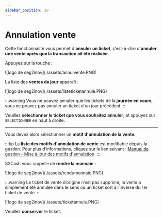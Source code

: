 ```yaml
---
sidebar_position: 10
---
```


# Annulation vente

Cette fonctionnalité vous permet d’**annuler un ticket**, c’est-à-dire d'**annuler une vente après que la transaction ait été réalisée**. 

Appuyez sur la touche :

<div className="contenaireImg">
    ![logo de seg2inov](./assets/annulvente.PNG)
</div>

La liste des **ventes du jour** apparaît : 

<div className="contenaireImg">
    ![logo de seg2inov](./assets/listeticketannule.PNG)
</div>

:::warning
Vous ne pouvez annuler que les tickets de la **journée en cours**, vous ne pouvez pas annuler un ticket d'un jour précédent. 
:::

Veuillez **sélectionner le ticket que vous souhaitez annuler**, et appuyez sur ```SELECTIONNER``` en haut à droite. 

------------------------------

Vous devez alors sélectionner un **motif d'annulation de la vente**. 

:::tip
La **liste des motifs d'annulation de vente** est modifiable depuis la gestion. Pour plus d’informations, cliquez sur le lien suivant : [Manuel de gestion - Mise à jour des motifs d'annulation](https://aide.seg2inov.fr/docs/manuel-gestion/gestion-de-caisse/maj-motifs-annulation).
:::

S2Cash vous rappelle de **rendre la monnaie** : 

<div className="contenaireImg">
    ![logo de seg2inov](./assets/rendumonnaie.PNG)
</div>

:::warning
Le ticket de vente d’origine n’est pas supprimé, la vente a simplement été annulée dans le sens où un ticket sort à l’inverse du 1er ticket de vente.
:::

<div className="contenaireImg">
    ![logo de seg2inov](./assets/ticketannule.PNG)
</div>

Veuillez **conserver** le ticket. 
